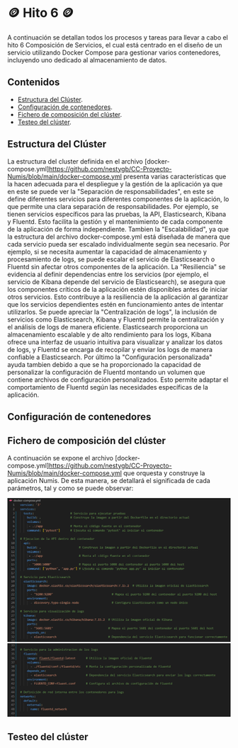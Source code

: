 # :coin: Hito 6 :coin:

A continuación se detallan todos los procesos y tareas para llevar a cabo el hito 6 Composición de Servicios, el cual está centrado en el diseño de un servicio utilizando Docker Compose para gestionar varios contenedores, incluyendo uno dedicado al almacenamiento de datos.

## Contenidos

- [Estructura del Clúster](#EC).
- [Configuración de contenedores](#CC).
- [Fichero de composición del clúster](#FCC).
- [Testeo del clúster](#test).


<a name="EC"></a>
## Estructura del Clúster

La estructura del cluster definida en el archivo [docker-compose.yml]https://github.com/nestygb/CC-Proyecto-Numis/blob/main/docker-compose.yml presenta varias características que la hacen adecuada para el despliegue y la gestión de la aplicación ya que en este se puede ver la "Separación de responsabilidades", en este se define diferentes servicios para diferentes componentes de la aplicación, lo que permite una clara separación de responsabilidades. Por ejemplo, se tienen servicios específicos para las pruebas, la API, Elasticsearch, Kibana y Fluentd. Esto facilita la gestión y el mantenimiento de cada componente de la aplicación de forma independiente. Tambien la "Escalabilidad", ya que la estructura del archivo docker-compose.yml está diseñada de manera que cada servicio pueda ser escalado individualmente según sea necesario. Por ejemplo, si se necesita aumentar la capacidad de almacenamiento y procesamiento de logs, se puede escalar el servicio de Elasticsearch o Fluentd sin afectar otros componentes de la aplicación. La "Resiliencia" se evidencia al definir dependencias entre los servicios (por ejemplo, el servicio de Kibana depende del servicio de Elasticsearch), se asegura que los componentes críticos de la aplicación estén disponibles antes de iniciar otros servicios. Esto contribuye a la resiliencia de la aplicación al garantizar que los servicios dependientes estén en funcionamiento antes de intentar utilizarlos. Se puede apreciar la "Centralización de logs", la inclusión de servicios como Elasticsearch, Kibana y Fluentd permite la centralización y el análisis de logs de manera eficiente. Elasticsearch proporciona un almacenamiento escalable y de alto rendimiento para los logs, Kibana ofrece una interfaz de usuario intuitiva para visualizar y analizar los datos de logs, y Fluentd se encarga de recopilar y enviar los logs de manera confiable a Elasticsearch. Por último la "Configuración personalizada" ayuda tambien debido a que se ha proporcionado la capacidad de personalizar la configuración de Fluentd montando un volumen que contiene archivos de configuración personalizados. Esto permite adaptar el comportamiento de Fluentd según las necesidades específicas de la aplicación.

<a name="CC"></a>
## Configuración de contenedores



<a name="FCC"></a>
## Fichero de composición del clúster

A continuación se expone el archivo [docker-compose.yml]https://github.com/nestygb/CC-Proyecto-Numis/blob/main/docker-compose.yml que orquesta y construye la aplicación Numis. De esta manera, se detallará el significada de cada parámetros, tal y como se puede observar:

![](/docs/img/docker-compose.yml1.png)
![](/docs/img/docker-compose.yml2.png)

<a name="test"></a>
## Testeo del clúster


